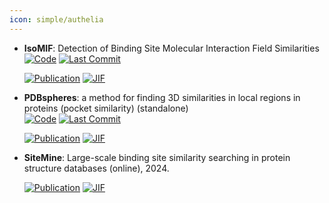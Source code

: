 ```yaml
---
icon: simple/authelia
---
```





- **IsoMIF**: Detection of Binding Site Molecular Interaction Field Similarities  
    [![Code](https://img.shields.io/github/stars/NRGlab/IsoMif?style=for-the-badge&logo=github)](https://github.com/NRGlab/IsoMif) 
    [![Last Commit](https://img.shields.io/github/last-commit/NRGlab/IsoMif?style=for-the-badge&logo=github)](https://github.com/NRGlab/IsoMif) 

    [![Publication](https://img.shields.io/badge/Publication-Citations:43-blue?style=for-the-badge&logo=bookstack)](https://doi.org/10.1021/acs.jcim.5b00333) 
    [![JIF](https://img.shields.io/badge/Impact_Factor-5.60-purple?style=for-the-badge&logo=academia)](https://doi.org/10.1021/acs.jcim.5b00333)



- **PDBspheres**: a method for finding 3D similarities in local regions in proteins (pocket similarity) (standalone)  
    [![Code](https://img.shields.io/github/stars/LLNL/PDBspheres?style=for-the-badge&logo=github)](https://github.com/LLNL/PDBspheres) 
    [![Last Commit](https://img.shields.io/github/last-commit/LLNL/PDBspheres?style=for-the-badge&logo=github)](https://github.com/LLNL/PDBspheres) 

    [![Publication](https://img.shields.io/badge/Publication-Citations:7-blue?style=for-the-badge&logo=bookstack)](https://doi.org/10.1093/nargab/lqac078) 
    [![JIF](https://img.shields.io/badge/Impact_Factor-4.00-purple?style=for-the-badge&logo=academia)](https://doi.org/10.1093/nargab/lqac078)



- **SiteMine**: Large-scale binding site similarity searching in protein structure databases (online), 2024.  

    [![Publication](https://img.shields.io/badge/Publication-Citations:4-blue?style=for-the-badge&logo=bookstack)](https://doi.org/10.1002/ardp.202300661) 
    [![JIF](https://img.shields.io/badge/Impact_Factor-4.30-purple?style=for-the-badge&logo=academia)](https://doi.org/10.1002/ardp.202300661)


